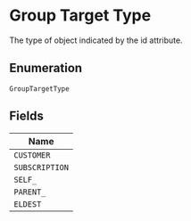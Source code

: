 
# Group Target Type

The type of object indicated by the id attribute.

## Enumeration

`GroupTargetType`

## Fields

| Name |
|  --- |
| `CUSTOMER` |
| `SUBSCRIPTION` |
| `SELF_` |
| `PARENT_` |
| `ELDEST` |

